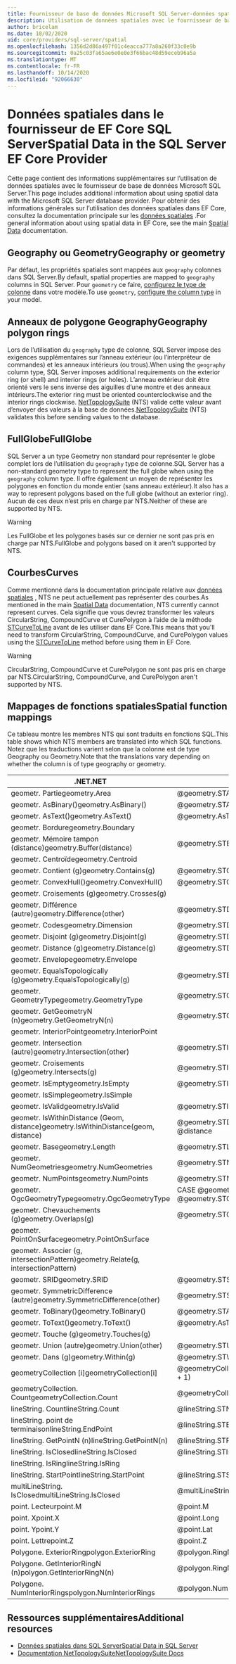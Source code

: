 ```yaml
---
title: Fournisseur de base de données Microsoft SQL Server-données spatiales-EF Core
description: Utilisation de données spatiales avec le fournisseur de base de données Entity Framework Core Microsoft SQL Server
author: bricelam
ms.date: 10/02/2020
uid: core/providers/sql-server/spatial
ms.openlocfilehash: 1356d2d86a497f01c4eacca777a8a260f33c0e9b
ms.sourcegitcommit: 0a25c03fa65ae6e0e0e3f66bac48d59eceb96a5a
ms.translationtype: MT
ms.contentlocale: fr-FR
ms.lasthandoff: 10/14/2020
ms.locfileid: "92066630"
---
```

# <a name="spatial-data-in-the-sql-server-ef-core-provider"></a><span data-ttu-id="724b2-103">Données spatiales dans le fournisseur de EF Core SQL Server</span><span class="sxs-lookup"><span data-stu-id="724b2-103">Spatial Data in the SQL Server EF Core Provider</span></span>

<span data-ttu-id="724b2-104">Cette page contient des informations supplémentaires sur l’utilisation de données spatiales avec le fournisseur de base de données Microsoft SQL Server.</span><span class="sxs-lookup"><span data-stu-id="724b2-104">This page includes additional information about using spatial data with the Microsoft SQL Server database provider.</span></span> <span data-ttu-id="724b2-105">Pour obtenir des informations générales sur l’utilisation des données spatiales dans EF Core, consultez la documentation principale sur les [données spatiales](xref:core/modeling/spatial) .</span><span class="sxs-lookup"><span data-stu-id="724b2-105">For general information about using spatial data in EF Core, see the main [Spatial Data](xref:core/modeling/spatial) documentation.</span></span>

## <a name="geography-or-geometry"></a><span data-ttu-id="724b2-106">Geography ou Geometry</span><span class="sxs-lookup"><span data-stu-id="724b2-106">Geography or geometry</span></span>

<span data-ttu-id="724b2-107">Par défaut, les propriétés spatiales sont mappées aux `geography` colonnes dans SQL Server.</span><span class="sxs-lookup"><span data-stu-id="724b2-107">By default, spatial properties are mapped to `geography` columns in SQL Server.</span></span> <span data-ttu-id="724b2-108">Pour `geometry` ce faire, [configurez le type de colonne](xref:core/modeling/entity-properties#column-data-types) dans votre modèle.</span><span class="sxs-lookup"><span data-stu-id="724b2-108">To use `geometry`, [configure the column type](xref:core/modeling/entity-properties#column-data-types) in your model.</span></span>

## <a name="geography-polygon-rings"></a><span data-ttu-id="724b2-109">Anneaux de polygone Geography</span><span class="sxs-lookup"><span data-stu-id="724b2-109">Geography polygon rings</span></span>

<span data-ttu-id="724b2-110">Lors de l’utilisation du `geography` type de colonne, SQL Server impose des exigences supplémentaires sur l’anneau extérieur (ou l’interpréteur de commandes) et les anneaux intérieurs (ou trous).</span><span class="sxs-lookup"><span data-stu-id="724b2-110">When using the `geography` column type, SQL Server imposes additional requirements on the exterior ring (or shell) and interior rings (or holes).</span></span> <span data-ttu-id="724b2-111">L’anneau extérieur doit être orienté vers le sens inverse des aiguilles d’une montre et des anneaux intérieurs.</span><span class="sxs-lookup"><span data-stu-id="724b2-111">The exterior ring must be oriented counterclockwise and the interior rings clockwise.</span></span> <span data-ttu-id="724b2-112">[NetTopologySuite](https://nettopologysuite.github.io/NetTopologySuite/) (NTS) valide cette valeur avant d’envoyer des valeurs à la base de données.</span><span class="sxs-lookup"><span data-stu-id="724b2-112">[NetTopologySuite](https://nettopologysuite.github.io/NetTopologySuite/) (NTS) validates this before sending values to the database.</span></span>

## <a name="fullglobe"></a><span data-ttu-id="724b2-113">FullGlobe</span><span class="sxs-lookup"><span data-stu-id="724b2-113">FullGlobe</span></span>

<span data-ttu-id="724b2-114">SQL Server a un type Geometry non standard pour représenter le globe complet lors de l’utilisation du `geography` type de colonne.</span><span class="sxs-lookup"><span data-stu-id="724b2-114">SQL Server has a non-standard geometry type to represent the full globe when using the `geography` column type.</span></span> <span data-ttu-id="724b2-115">Il offre également un moyen de représenter les polygones en fonction du monde entier (sans anneau extérieur).</span><span class="sxs-lookup"><span data-stu-id="724b2-115">It also has a way to represent polygons based on the full globe (without an exterior ring).</span></span> <span data-ttu-id="724b2-116">Aucun de ces deux n’est pris en charge par NTS.</span><span class="sxs-lookup"><span data-stu-id="724b2-116">Neither of these are supported by NTS.</span></span>

> [!WARNING]
> <span data-ttu-id="724b2-117">Les FullGlobe et les polygones basés sur ce dernier ne sont pas pris en charge par NTS.</span><span class="sxs-lookup"><span data-stu-id="724b2-117">FullGlobe and polygons based on it aren't supported by NTS.</span></span>

## <a name="curves"></a><span data-ttu-id="724b2-118">Courbes</span><span class="sxs-lookup"><span data-stu-id="724b2-118">Curves</span></span>

<span data-ttu-id="724b2-119">Comme mentionné dans la documentation principale relative aux [données spatiales](xref:core/modeling/spatial) , NTS ne peut actuellement pas représenter des courbes.</span><span class="sxs-lookup"><span data-stu-id="724b2-119">As mentioned in the main [Spatial Data](xref:core/modeling/spatial) documentation, NTS currently cannot represent curves.</span></span> <span data-ttu-id="724b2-120">Cela signifie que vous devrez transformer les valeurs CircularString, CompoundCurve et CurePolygon à l’aide de la méthode [STCurveToLine](/sql/t-sql/spatial-geography/stcurvetoline-geography-data-type) avant de les utiliser dans EF Core.</span><span class="sxs-lookup"><span data-stu-id="724b2-120">This means that you'll need to transform CircularString, CompoundCurve, and CurePolygon values using the [STCurveToLine](/sql/t-sql/spatial-geography/stcurvetoline-geography-data-type) method before using them in EF Core.</span></span>

> [!WARNING]
> <span data-ttu-id="724b2-121">CircularString, CompoundCurve et CurePolygon ne sont pas pris en charge par NTS.</span><span class="sxs-lookup"><span data-stu-id="724b2-121">CircularString, CompoundCurve, and CurePolygon aren't supported by NTS.</span></span>

## <a name="spatial-function-mappings"></a><span data-ttu-id="724b2-122">Mappages de fonctions spatiales</span><span class="sxs-lookup"><span data-stu-id="724b2-122">Spatial function mappings</span></span>

<span data-ttu-id="724b2-123">Ce tableau montre les membres NTS qui sont traduits en fonctions SQL.</span><span class="sxs-lookup"><span data-stu-id="724b2-123">This table shows which NTS members are translated into which SQL functions.</span></span> <span data-ttu-id="724b2-124">Notez que les traductions varient selon que la colonne est de type Geography ou Geometry.</span><span class="sxs-lookup"><span data-stu-id="724b2-124">Note that the translations vary depending on whether the column is of type geography or geometry.</span></span>

<span data-ttu-id="724b2-125">.NET</span><span class="sxs-lookup"><span data-stu-id="724b2-125">.NET</span></span>                                      | <span data-ttu-id="724b2-126">SQL (geography)</span><span class="sxs-lookup"><span data-stu-id="724b2-126">SQL (geography)</span></span>                                              | <span data-ttu-id="724b2-127">SQL (géométrie)</span><span class="sxs-lookup"><span data-stu-id="724b2-127">SQL (geometry)</span></span>
----------------------------------------- | ------------------------------------------------------------ | --------------
<span data-ttu-id="724b2-128">geometr. Partie</span><span class="sxs-lookup"><span data-stu-id="724b2-128">geometry.Area</span></span>                             | <span data-ttu-id="724b2-129">@geometry.STArea()</span><span class="sxs-lookup"><span data-stu-id="724b2-129">@geometry.STArea()</span></span>                                           | <span data-ttu-id="724b2-130">@geometry.STArea()</span><span class="sxs-lookup"><span data-stu-id="724b2-130">@geometry.STArea()</span></span>
<span data-ttu-id="724b2-131">geometr. AsBinary()</span><span class="sxs-lookup"><span data-stu-id="724b2-131">geometry.AsBinary()</span></span>                       | <span data-ttu-id="724b2-132">@geometry.STAsBinary()</span><span class="sxs-lookup"><span data-stu-id="724b2-132">@geometry.STAsBinary()</span></span>                                       | <span data-ttu-id="724b2-133">@geometry.STAsBinary()</span><span class="sxs-lookup"><span data-stu-id="724b2-133">@geometry.STAsBinary()</span></span>
<span data-ttu-id="724b2-134">geometr. AsText()</span><span class="sxs-lookup"><span data-stu-id="724b2-134">geometry.AsText()</span></span>                         | <span data-ttu-id="724b2-135">@geometry.AsTextZM()</span><span class="sxs-lookup"><span data-stu-id="724b2-135">@geometry.AsTextZM()</span></span>                                         | <span data-ttu-id="724b2-136">@geometry.AsTextZM()</span><span class="sxs-lookup"><span data-stu-id="724b2-136">@geometry.AsTextZM()</span></span>
<span data-ttu-id="724b2-137">geometr. Bordure</span><span class="sxs-lookup"><span data-stu-id="724b2-137">geometry.Boundary</span></span>                         |                                                              | <span data-ttu-id="724b2-138">@geometry.STBoundary()</span><span class="sxs-lookup"><span data-stu-id="724b2-138">@geometry.STBoundary()</span></span>
<span data-ttu-id="724b2-139">geometr. Mémoire tampon (distance)</span><span class="sxs-lookup"><span data-stu-id="724b2-139">geometry.Buffer(distance)</span></span>                 | <span data-ttu-id="724b2-140">@geometry.STBuffer(@distance)</span><span class="sxs-lookup"><span data-stu-id="724b2-140">@geometry.STBuffer(@distance)</span></span>                                | <span data-ttu-id="724b2-141">@geometry.STBuffer(@distance)</span><span class="sxs-lookup"><span data-stu-id="724b2-141">@geometry.STBuffer(@distance)</span></span>
<span data-ttu-id="724b2-142">geometr. Centroïde</span><span class="sxs-lookup"><span data-stu-id="724b2-142">geometry.Centroid</span></span>                         |                                                              | <span data-ttu-id="724b2-143">@geometry.STCentroid()</span><span class="sxs-lookup"><span data-stu-id="724b2-143">@geometry.STCentroid()</span></span>
<span data-ttu-id="724b2-144">geometr. Contient (g)</span><span class="sxs-lookup"><span data-stu-id="724b2-144">geometry.Contains(g)</span></span>                      | <span data-ttu-id="724b2-145">@geometry.STContains(@g)</span><span class="sxs-lookup"><span data-stu-id="724b2-145">@geometry.STContains(@g)</span></span>                                     | <span data-ttu-id="724b2-146">@geometry.STContains(@g)</span><span class="sxs-lookup"><span data-stu-id="724b2-146">@geometry.STContains(@g)</span></span>
<span data-ttu-id="724b2-147">geometr. ConvexHull()</span><span class="sxs-lookup"><span data-stu-id="724b2-147">geometry.ConvexHull()</span></span>                     | <span data-ttu-id="724b2-148">@geometry.STConvexHull()</span><span class="sxs-lookup"><span data-stu-id="724b2-148">@geometry.STConvexHull()</span></span>                                     | <span data-ttu-id="724b2-149">@geometry.STConvexHull()</span><span class="sxs-lookup"><span data-stu-id="724b2-149">@geometry.STConvexHull()</span></span>
<span data-ttu-id="724b2-150">geometr. Croisements (g)</span><span class="sxs-lookup"><span data-stu-id="724b2-150">geometry.Crosses(g)</span></span>                       |                                                              | <span data-ttu-id="724b2-151">@geometry.STCrosses(@g)</span><span class="sxs-lookup"><span data-stu-id="724b2-151">@geometry.STCrosses(@g)</span></span>
<span data-ttu-id="724b2-152">geometr. Différence (autre)</span><span class="sxs-lookup"><span data-stu-id="724b2-152">geometry.Difference(other)</span></span>                | <span data-ttu-id="724b2-153">@geometry.STDifference(@other)</span><span class="sxs-lookup"><span data-stu-id="724b2-153">@geometry.STDifference(@other)</span></span>                               | <span data-ttu-id="724b2-154">@geometry.STDifference(@other)</span><span class="sxs-lookup"><span data-stu-id="724b2-154">@geometry.STDifference(@other)</span></span>
<span data-ttu-id="724b2-155">geometr. Codes</span><span class="sxs-lookup"><span data-stu-id="724b2-155">geometry.Dimension</span></span>                        | <span data-ttu-id="724b2-156">@geometry.STDimension()</span><span class="sxs-lookup"><span data-stu-id="724b2-156">@geometry.STDimension()</span></span>                                      | <span data-ttu-id="724b2-157">@geometry.STDimension()</span><span class="sxs-lookup"><span data-stu-id="724b2-157">@geometry.STDimension()</span></span>
<span data-ttu-id="724b2-158">geometr. Disjoint (g)</span><span class="sxs-lookup"><span data-stu-id="724b2-158">geometry.Disjoint(g)</span></span>                      | <span data-ttu-id="724b2-159">@geometry.STDisjoint(@g)</span><span class="sxs-lookup"><span data-stu-id="724b2-159">@geometry.STDisjoint(@g)</span></span>                                     | <span data-ttu-id="724b2-160">@geometry.STDisjoint(@g)</span><span class="sxs-lookup"><span data-stu-id="724b2-160">@geometry.STDisjoint(@g)</span></span>
<span data-ttu-id="724b2-161">geometr. Distance (g)</span><span class="sxs-lookup"><span data-stu-id="724b2-161">geometry.Distance(g)</span></span>                      | <span data-ttu-id="724b2-162">@geometry.STDistance(@g)</span><span class="sxs-lookup"><span data-stu-id="724b2-162">@geometry.STDistance(@g)</span></span>                                     | <span data-ttu-id="724b2-163">@geometry.STDistance(@g)</span><span class="sxs-lookup"><span data-stu-id="724b2-163">@geometry.STDistance(@g)</span></span>
<span data-ttu-id="724b2-164">geometr. Envelope</span><span class="sxs-lookup"><span data-stu-id="724b2-164">geometry.Envelope</span></span>                         |                                                              | <span data-ttu-id="724b2-165">@geometry.STEnvelope()</span><span class="sxs-lookup"><span data-stu-id="724b2-165">@geometry.STEnvelope()</span></span>
<span data-ttu-id="724b2-166">geometr. EqualsTopologically (g)</span><span class="sxs-lookup"><span data-stu-id="724b2-166">geometry.EqualsTopologically(g)</span></span>           | <span data-ttu-id="724b2-167">@geometry.STEquals(@g)</span><span class="sxs-lookup"><span data-stu-id="724b2-167">@geometry.STEquals(@g)</span></span>                                       | <span data-ttu-id="724b2-168">@geometry.STEquals(@g)</span><span class="sxs-lookup"><span data-stu-id="724b2-168">@geometry.STEquals(@g)</span></span>
<span data-ttu-id="724b2-169">geometr. GeometryType</span><span class="sxs-lookup"><span data-stu-id="724b2-169">geometry.GeometryType</span></span>                     | <span data-ttu-id="724b2-170">@geometry.STGeometryType()</span><span class="sxs-lookup"><span data-stu-id="724b2-170">@geometry.STGeometryType()</span></span>                                   | <span data-ttu-id="724b2-171">@geometry.STGeometryType()</span><span class="sxs-lookup"><span data-stu-id="724b2-171">@geometry.STGeometryType()</span></span>
<span data-ttu-id="724b2-172">geometr. GetGeometryN (n)</span><span class="sxs-lookup"><span data-stu-id="724b2-172">geometry.GetGeometryN(n)</span></span>                  | <span data-ttu-id="724b2-173">@geometry.STGeometryN( @n + 1)</span><span class="sxs-lookup"><span data-stu-id="724b2-173">@geometry.STGeometryN(@n + 1)</span></span>                                | <span data-ttu-id="724b2-174">@geometry.STGeometryN( @n + 1)</span><span class="sxs-lookup"><span data-stu-id="724b2-174">@geometry.STGeometryN(@n + 1)</span></span>
<span data-ttu-id="724b2-175">geometr. InteriorPoint</span><span class="sxs-lookup"><span data-stu-id="724b2-175">geometry.InteriorPoint</span></span>                    |                                                              | <span data-ttu-id="724b2-176">@geometry.STPointOnSurface()</span><span class="sxs-lookup"><span data-stu-id="724b2-176">@geometry.STPointOnSurface()</span></span>
<span data-ttu-id="724b2-177">geometr. Intersection (autre)</span><span class="sxs-lookup"><span data-stu-id="724b2-177">geometry.Intersection(other)</span></span>              | <span data-ttu-id="724b2-178">@geometry.STIntersection(@other)</span><span class="sxs-lookup"><span data-stu-id="724b2-178">@geometry.STIntersection(@other)</span></span>                             | <span data-ttu-id="724b2-179">@geometry.STIntersection(@other)</span><span class="sxs-lookup"><span data-stu-id="724b2-179">@geometry.STIntersection(@other)</span></span>
<span data-ttu-id="724b2-180">geometr. Croisements (g)</span><span class="sxs-lookup"><span data-stu-id="724b2-180">geometry.Intersects(g)</span></span>                    | <span data-ttu-id="724b2-181">@geometry.STIntersects(@g)</span><span class="sxs-lookup"><span data-stu-id="724b2-181">@geometry.STIntersects(@g)</span></span>                                   | <span data-ttu-id="724b2-182">@geometry.STIntersects(@g)</span><span class="sxs-lookup"><span data-stu-id="724b2-182">@geometry.STIntersects(@g)</span></span>
<span data-ttu-id="724b2-183">geometr. IsEmpty</span><span class="sxs-lookup"><span data-stu-id="724b2-183">geometry.IsEmpty</span></span>                          | <span data-ttu-id="724b2-184">@geometry.STIsEmpty()</span><span class="sxs-lookup"><span data-stu-id="724b2-184">@geometry.STIsEmpty()</span></span>                                        | <span data-ttu-id="724b2-185">@geometry.STIsEmpty()</span><span class="sxs-lookup"><span data-stu-id="724b2-185">@geometry.STIsEmpty()</span></span>
<span data-ttu-id="724b2-186">geometr. IsSimple</span><span class="sxs-lookup"><span data-stu-id="724b2-186">geometry.IsSimple</span></span>                         |                                                              | <span data-ttu-id="724b2-187">@geometry.STIsSimple()</span><span class="sxs-lookup"><span data-stu-id="724b2-187">@geometry.STIsSimple()</span></span>
<span data-ttu-id="724b2-188">geometr. IsValid</span><span class="sxs-lookup"><span data-stu-id="724b2-188">geometry.IsValid</span></span>                          | <span data-ttu-id="724b2-189">@geometry.STIsValid()</span><span class="sxs-lookup"><span data-stu-id="724b2-189">@geometry.STIsValid()</span></span>                                        | <span data-ttu-id="724b2-190">@geometry.STIsValid()</span><span class="sxs-lookup"><span data-stu-id="724b2-190">@geometry.STIsValid()</span></span>
<span data-ttu-id="724b2-191">geometr. IsWithinDistance (Geom, distance)</span><span class="sxs-lookup"><span data-stu-id="724b2-191">geometry.IsWithinDistance(geom, distance)</span></span> | <span data-ttu-id="724b2-192">@geometry.STDistance( @geom ) <= @distance</span><span class="sxs-lookup"><span data-stu-id="724b2-192">@geometry.STDistance(@geom) <= @distance</span></span>                     | <span data-ttu-id="724b2-193">@geometry.STDistance( @geom ) <= @distance</span><span class="sxs-lookup"><span data-stu-id="724b2-193">@geometry.STDistance(@geom) <= @distance</span></span>
<span data-ttu-id="724b2-194">geometr. Base</span><span class="sxs-lookup"><span data-stu-id="724b2-194">geometry.Length</span></span>                           | <span data-ttu-id="724b2-195">@geometry.STLength()</span><span class="sxs-lookup"><span data-stu-id="724b2-195">@geometry.STLength()</span></span>                                         | <span data-ttu-id="724b2-196">@geometry.STLength()</span><span class="sxs-lookup"><span data-stu-id="724b2-196">@geometry.STLength()</span></span>
<span data-ttu-id="724b2-197">geometr. NumGeometries</span><span class="sxs-lookup"><span data-stu-id="724b2-197">geometry.NumGeometries</span></span>                    | <span data-ttu-id="724b2-198">@geometry.STNumGeometries()</span><span class="sxs-lookup"><span data-stu-id="724b2-198">@geometry.STNumGeometries()</span></span>                                  | <span data-ttu-id="724b2-199">@geometry.STNumGeometries()</span><span class="sxs-lookup"><span data-stu-id="724b2-199">@geometry.STNumGeometries()</span></span>
<span data-ttu-id="724b2-200">geometr. NumPoints</span><span class="sxs-lookup"><span data-stu-id="724b2-200">geometry.NumPoints</span></span>                        | <span data-ttu-id="724b2-201">@geometry.STNumPoints()</span><span class="sxs-lookup"><span data-stu-id="724b2-201">@geometry.STNumPoints()</span></span>                                      | <span data-ttu-id="724b2-202">@geometry.STNumPoints()</span><span class="sxs-lookup"><span data-stu-id="724b2-202">@geometry.STNumPoints()</span></span>
<span data-ttu-id="724b2-203">geometr. OgcGeometryType</span><span class="sxs-lookup"><span data-stu-id="724b2-203">geometry.OgcGeometryType</span></span>                  | <span data-ttu-id="724b2-204">CASE @geometry.STGeometryType () quand N’Point’Then 1... EFFET</span><span class="sxs-lookup"><span data-stu-id="724b2-204">CASE @geometry.STGeometryType() WHEN N'Point' THEN 1 ... END</span></span> | <span data-ttu-id="724b2-205">CASE @geometry.STGeometryType () quand N’Point’Then 1... EFFET</span><span class="sxs-lookup"><span data-stu-id="724b2-205">CASE @geometry.STGeometryType() WHEN N'Point' THEN 1 ... END</span></span>
<span data-ttu-id="724b2-206">geometr. Chevauchements (g)</span><span class="sxs-lookup"><span data-stu-id="724b2-206">geometry.Overlaps(g)</span></span>                      | <span data-ttu-id="724b2-207">@geometry.STOverlaps(@g)</span><span class="sxs-lookup"><span data-stu-id="724b2-207">@geometry.STOverlaps(@g)</span></span>                                     | <span data-ttu-id="724b2-208">@geometry.STOverlaps(@g)</span><span class="sxs-lookup"><span data-stu-id="724b2-208">@geometry.STOverlaps(@g)</span></span>
<span data-ttu-id="724b2-209">geometr. PointOnSurface</span><span class="sxs-lookup"><span data-stu-id="724b2-209">geometry.PointOnSurface</span></span>                   |                                                              | <span data-ttu-id="724b2-210">@geometry.STPointOnSurface()</span><span class="sxs-lookup"><span data-stu-id="724b2-210">@geometry.STPointOnSurface()</span></span>
<span data-ttu-id="724b2-211">geometr. Associer (g, intersectionPattern)</span><span class="sxs-lookup"><span data-stu-id="724b2-211">geometry.Relate(g, intersectionPattern)</span></span>   |                                                              | <span data-ttu-id="724b2-212">@geometry.STRelate(@g, @intersectionPattern)</span><span class="sxs-lookup"><span data-stu-id="724b2-212">@geometry.STRelate(@g, @intersectionPattern)</span></span>
<span data-ttu-id="724b2-213">geometr. SRID</span><span class="sxs-lookup"><span data-stu-id="724b2-213">geometry.SRID</span></span>                             | @geometry.STSrid                                             | @geometry.STSrid
<span data-ttu-id="724b2-214">geometr. SymmetricDifference (autre)</span><span class="sxs-lookup"><span data-stu-id="724b2-214">geometry.SymmetricDifference(other)</span></span>       | <span data-ttu-id="724b2-215">@geometry.STSymDifference(@other)</span><span class="sxs-lookup"><span data-stu-id="724b2-215">@geometry.STSymDifference(@other)</span></span>                            | <span data-ttu-id="724b2-216">@geometry.STSymDifference(@other)</span><span class="sxs-lookup"><span data-stu-id="724b2-216">@geometry.STSymDifference(@other)</span></span>
<span data-ttu-id="724b2-217">geometr. ToBinary()</span><span class="sxs-lookup"><span data-stu-id="724b2-217">geometry.ToBinary()</span></span>                       | <span data-ttu-id="724b2-218">@geometry.STAsBinary()</span><span class="sxs-lookup"><span data-stu-id="724b2-218">@geometry.STAsBinary()</span></span>                                       | <span data-ttu-id="724b2-219">@geometry.STAsBinary()</span><span class="sxs-lookup"><span data-stu-id="724b2-219">@geometry.STAsBinary()</span></span>
<span data-ttu-id="724b2-220">geometr. ToText()</span><span class="sxs-lookup"><span data-stu-id="724b2-220">geometry.ToText()</span></span>                         | <span data-ttu-id="724b2-221">@geometry.AsTextZM()</span><span class="sxs-lookup"><span data-stu-id="724b2-221">@geometry.AsTextZM()</span></span>                                         | <span data-ttu-id="724b2-222">@geometry.AsTextZM()</span><span class="sxs-lookup"><span data-stu-id="724b2-222">@geometry.AsTextZM()</span></span>
<span data-ttu-id="724b2-223">geometr. Touche (g)</span><span class="sxs-lookup"><span data-stu-id="724b2-223">geometry.Touches(g)</span></span>                       |                                                              | <span data-ttu-id="724b2-224">@geometry.STTouches(@g)</span><span class="sxs-lookup"><span data-stu-id="724b2-224">@geometry.STTouches(@g)</span></span>
<span data-ttu-id="724b2-225">geometr. Union (autre)</span><span class="sxs-lookup"><span data-stu-id="724b2-225">geometry.Union(other)</span></span>                     | <span data-ttu-id="724b2-226">@geometry.STUnion(@other)</span><span class="sxs-lookup"><span data-stu-id="724b2-226">@geometry.STUnion(@other)</span></span>                                    | <span data-ttu-id="724b2-227">@geometry.STUnion(@other)</span><span class="sxs-lookup"><span data-stu-id="724b2-227">@geometry.STUnion(@other)</span></span>
<span data-ttu-id="724b2-228">geometr. Dans (g)</span><span class="sxs-lookup"><span data-stu-id="724b2-228">geometry.Within(g)</span></span>                        | <span data-ttu-id="724b2-229">@geometry.STWithin(@g)</span><span class="sxs-lookup"><span data-stu-id="724b2-229">@geometry.STWithin(@g)</span></span>                                       | <span data-ttu-id="724b2-230">@geometry.STWithin(@g)</span><span class="sxs-lookup"><span data-stu-id="724b2-230">@geometry.STWithin(@g)</span></span>
<span data-ttu-id="724b2-231">geometryCollection [i]</span><span class="sxs-lookup"><span data-stu-id="724b2-231">geometryCollection[i]</span></span>                     | <span data-ttu-id="724b2-232">@geometryCollection.STGeometryN( @i + 1)</span><span class="sxs-lookup"><span data-stu-id="724b2-232">@geometryCollection.STGeometryN(@i + 1)</span></span>                      | <span data-ttu-id="724b2-233">@geometryCollection.STGeometryN( @i + 1)</span><span class="sxs-lookup"><span data-stu-id="724b2-233">@geometryCollection.STGeometryN(@i + 1)</span></span>
<span data-ttu-id="724b2-234">geometryCollection. Count</span><span class="sxs-lookup"><span data-stu-id="724b2-234">geometryCollection.Count</span></span>                  | <span data-ttu-id="724b2-235">@geometryCollection.STNumGeometries()</span><span class="sxs-lookup"><span data-stu-id="724b2-235">@geometryCollection.STNumGeometries()</span></span>                        | <span data-ttu-id="724b2-236">@geometryCollection.STNumGeometries()</span><span class="sxs-lookup"><span data-stu-id="724b2-236">@geometryCollection.STNumGeometries()</span></span>
<span data-ttu-id="724b2-237">lineString. Count</span><span class="sxs-lookup"><span data-stu-id="724b2-237">lineString.Count</span></span>                          | <span data-ttu-id="724b2-238">@lineString.STNumPoints()</span><span class="sxs-lookup"><span data-stu-id="724b2-238">@lineString.STNumPoints()</span></span>                                    | <span data-ttu-id="724b2-239">@lineString.STNumPoints()</span><span class="sxs-lookup"><span data-stu-id="724b2-239">@lineString.STNumPoints()</span></span>
<span data-ttu-id="724b2-240">lineString. point de terminaison</span><span class="sxs-lookup"><span data-stu-id="724b2-240">lineString.EndPoint</span></span>                       | <span data-ttu-id="724b2-241">@lineString.STEndPoint()</span><span class="sxs-lookup"><span data-stu-id="724b2-241">@lineString.STEndPoint()</span></span>                                     | <span data-ttu-id="724b2-242">@lineString.STEndPoint()</span><span class="sxs-lookup"><span data-stu-id="724b2-242">@lineString.STEndPoint()</span></span>
<span data-ttu-id="724b2-243">lineString. GetPointN (n)</span><span class="sxs-lookup"><span data-stu-id="724b2-243">lineString.GetPointN(n)</span></span>                   | <span data-ttu-id="724b2-244">@lineString.STPointN( @n + 1)</span><span class="sxs-lookup"><span data-stu-id="724b2-244">@lineString.STPointN(@n + 1)</span></span>                                 | <span data-ttu-id="724b2-245">@lineString.STPointN( @n + 1)</span><span class="sxs-lookup"><span data-stu-id="724b2-245">@lineString.STPointN(@n + 1)</span></span>
<span data-ttu-id="724b2-246">lineString. IsClosed</span><span class="sxs-lookup"><span data-stu-id="724b2-246">lineString.IsClosed</span></span>                       | <span data-ttu-id="724b2-247">@lineString.STIsClosed()</span><span class="sxs-lookup"><span data-stu-id="724b2-247">@lineString.STIsClosed()</span></span>                                     | <span data-ttu-id="724b2-248">@lineString.STIsClosed()</span><span class="sxs-lookup"><span data-stu-id="724b2-248">@lineString.STIsClosed()</span></span>
<span data-ttu-id="724b2-249">lineString. IsRing</span><span class="sxs-lookup"><span data-stu-id="724b2-249">lineString.IsRing</span></span>                         |                                                              | <span data-ttu-id="724b2-250">@lineString.IsRing()</span><span class="sxs-lookup"><span data-stu-id="724b2-250">@lineString.IsRing()</span></span>
<span data-ttu-id="724b2-251">lineString. StartPoint</span><span class="sxs-lookup"><span data-stu-id="724b2-251">lineString.StartPoint</span></span>                     | <span data-ttu-id="724b2-252">@lineString.STStartPoint()</span><span class="sxs-lookup"><span data-stu-id="724b2-252">@lineString.STStartPoint()</span></span>                                   | <span data-ttu-id="724b2-253">@lineString.STStartPoint()</span><span class="sxs-lookup"><span data-stu-id="724b2-253">@lineString.STStartPoint()</span></span>
<span data-ttu-id="724b2-254">multiLineString. IsClosed</span><span class="sxs-lookup"><span data-stu-id="724b2-254">multiLineString.IsClosed</span></span>                  | <span data-ttu-id="724b2-255">@multiLineString.STIsClosed()</span><span class="sxs-lookup"><span data-stu-id="724b2-255">@multiLineString.STIsClosed()</span></span>                                | <span data-ttu-id="724b2-256">@multiLineString.STIsClosed()</span><span class="sxs-lookup"><span data-stu-id="724b2-256">@multiLineString.STIsClosed()</span></span>
<span data-ttu-id="724b2-257">point. Lecteur</span><span class="sxs-lookup"><span data-stu-id="724b2-257">point.M</span></span>                                   | @point.M                                                     | @point.M
<span data-ttu-id="724b2-258">point. X</span><span class="sxs-lookup"><span data-stu-id="724b2-258">point.X</span></span>                                   | @point.Long                                                  | @point.STX
<span data-ttu-id="724b2-259">point. Y</span><span class="sxs-lookup"><span data-stu-id="724b2-259">point.Y</span></span>                                   | @point.Lat                                                   | @point.STY
<span data-ttu-id="724b2-260">point. Lettre</span><span class="sxs-lookup"><span data-stu-id="724b2-260">point.Z</span></span>                                   | @point.Z                                                     | @point.Z
<span data-ttu-id="724b2-261">Polygone. ExteriorRing</span><span class="sxs-lookup"><span data-stu-id="724b2-261">polygon.ExteriorRing</span></span>                      | <span data-ttu-id="724b2-262">@polygon.RingN1,0</span><span class="sxs-lookup"><span data-stu-id="724b2-262">@polygon.RingN(1)</span></span>                                            | <span data-ttu-id="724b2-263">@polygon.STExteriorRing()</span><span class="sxs-lookup"><span data-stu-id="724b2-263">@polygon.STExteriorRing()</span></span>
<span data-ttu-id="724b2-264">Polygone. GetInteriorRingN (n)</span><span class="sxs-lookup"><span data-stu-id="724b2-264">polygon.GetInteriorRingN(n)</span></span>               | <span data-ttu-id="724b2-265">@polygon.RingN( @n + 2)</span><span class="sxs-lookup"><span data-stu-id="724b2-265">@polygon.RingN(@n + 2)</span></span>                                       | <span data-ttu-id="724b2-266">@polygon.STInteriorRingN( @n + 1)</span><span class="sxs-lookup"><span data-stu-id="724b2-266">@polygon.STInteriorRingN(@n + 1)</span></span>
<span data-ttu-id="724b2-267">Polygone. NumInteriorRings</span><span class="sxs-lookup"><span data-stu-id="724b2-267">polygon.NumInteriorRings</span></span>                  | <span data-ttu-id="724b2-268">@polygon.NumRings()-1</span><span class="sxs-lookup"><span data-stu-id="724b2-268">@polygon.NumRings() - 1</span></span>                                      | <span data-ttu-id="724b2-269">@polygon.STNumInteriorRing()</span><span class="sxs-lookup"><span data-stu-id="724b2-269">@polygon.STNumInteriorRing()</span></span>

## <a name="additional-resources"></a><span data-ttu-id="724b2-270">Ressources supplémentaires</span><span class="sxs-lookup"><span data-stu-id="724b2-270">Additional resources</span></span>

* [<span data-ttu-id="724b2-271">Données spatiales dans SQL Server</span><span class="sxs-lookup"><span data-stu-id="724b2-271">Spatial Data in SQL Server</span></span>](/sql/relational-databases/spatial/spatial-data-sql-server)
* [<span data-ttu-id="724b2-272">Documentation NetTopologySuite</span><span class="sxs-lookup"><span data-stu-id="724b2-272">NetTopologySuite Docs</span></span>](https://nettopologysuite.github.io/NetTopologySuite/)
